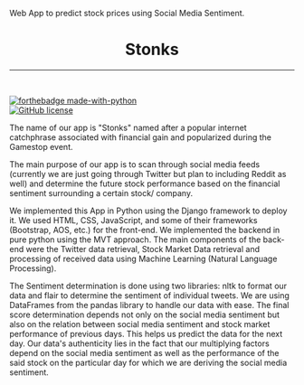 Web App to predict stock prices using Social Media Sentiment.

<h1 align="center">Stonks</h1>
<hr>
<br>

[![forthebadge made-with-python](http://ForTheBadge.com/images/badges/made-with-python.svg)](https://www.python.org/)   
[![GitHub license](https://img.shields.io/github/license/Naereen/StrapDown.js.svg)](https://github.com/Naereen/StrapDown.js/blob/master/LICENSE)

The name of our app is "Stonks" named after a popular internet catchphrase associated with financial gain and popularized during the Gamestop event.

The main purpose of our app is to scan through social media feeds (currently we are just going through Twitter but plan to including Reddit as well) and determine the future stock performance based on the financial sentiment surrounding a certain stock/ company.

We implemented this App in Python using the Django framework to deploy it. We used HTML, CSS, JavaScript, and some of their frameworks (Bootstrap, AOS, etc.) for the front-end. We implemented the backend in pure python using the MVT approach. The main components of the back-end were the Twitter data retrieval, Stock Market Data retrieval and processing of received data using Machine Learning (Natural Language Processing). 

The Sentiment determination is done using two libraries: nltk to format our data and flair to determine the sentiment of individual tweets. We are using DataFrames from the pandas library to handle our data with ease. The final score determination depends not only on the social media sentiment but also on the relation between social media sentiment and stock market performance of previous days. This helps us predict the data for the next day. Our data's authenticity lies in the fact that our multiplying factors depend on the social media sentiment as well as the performance of the said stock on the particular day for which we are deriving the social media sentiment.
